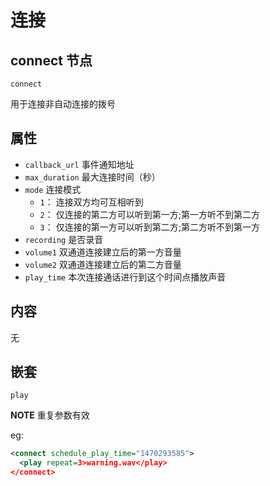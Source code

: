 # 连接

## connect 节点
```
connect
```

用于连接非自动连接的拨号

## 属性
- `callback_url`            事件通知地址
- `max_duration`            最大连接时间（秒）
- `mode`                    连接模式
  - `1`：	连接双方均可互相听到
  - `2`：	仅连接的第二方可以听到第一方;第一方听不到第二方
  - `3`：	仅连接的第一方可以听到第二方;第二方听不到第一方
- `recording`               是否录音
- `volume1`                 双通道连接建立后的第一方音量
- `volume2`                 双通道连接建立后的第二方音量
- `play_time`               本次连接通话进行到这个时间点播放声音

## 内容
无

## 嵌套
`play`

**NOTE** 重复参数有效

eg:

```xml
<connect schedule_play_time="1470293585">
  <play repeat=3>warning.wav</play>
</connect>
```
